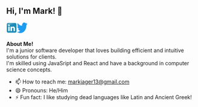 <h2 title="myTitle">Hi, I'm Mark! 👋</h2>

<a href="https://www.linkedin.com/in/markjager13/">
  <img align="left" alt="Mark's LinkedIn" title="LinkedIn" height="28" width="28" src="assets/linkedin.png">
</a>
<a href="https://twitter.com/MarkJager13">
  <img align="left" alt="Mark's Twitter" title="Twitter" height="28" width="28" src="assets/twitter.png">
</a>


<br />
<br />

**About Me!** 
<br />
I'm a junior software developer that loves building efficient and intuitive solutions for clients. 
<br />
I'm skilled using JavaSript and React and have a background in computer science concepts. 


- 📫 How to reach me: [markjager13@gmail.com](mailto:markjager13@gmail.com)
- 😄 Pronouns: He/Him
- ⚡ Fun fact: I like studying dead languages like Latin and Ancient Greek!

